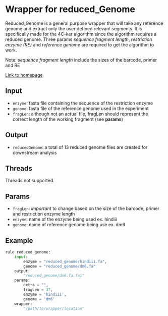 # Wrapper for reduced_Genome

Reduced_Genome is a general purpose wrapper that will take any reference genome
and extract only the user defined relevant segments. It is specifically made for
the 4C-ker algorithm since the algorithm requires a reduced genome. Three params
*sequence fragment length*, *restriction enzyme (RE)* and *reference genome* are
required to get the algorithm to work. 

Note: *sequence fragment length* include the sizes of the barcode, primer and RE

[Link to homepage](https://github.com/rr1859/R.4Cker)

## Input
* `enzyme`: fasta file containing the sequence of the restriction enzyme
* `genome`: fasta file of the reference genome used in the experiment
* `fragLen`: although not an actual file, fragLen should represent the correct
length of the working fragment (see **params**)

## Output
* `reducedGenome`: a total of 13 reduced genome files are created for downstream
analysis

## Threads
Threads not supported.

## Params
* `fragLen`: *important* to change based on the size of the barcode, primer and
restriction enzyme length
* `enzyme`: name of the enzyme being used ex. hindiii
* `genome`: name of reference genome being use ex. dm6

## Example

```python
rule reduced_genome:
    input:
		enzyme = "reduced_genome/hindiii.fa",
        genome = "reduced_genome/dm6.fa"
    output:
        "reduced_genome/dm6.fa.fai"
    params: 
		extra = "",
		fragLen = 37,
		enzyme = 'hindiii',
		genome = 'dm6'
    wrapper:
        "/path/to/wrapper/location"
```
